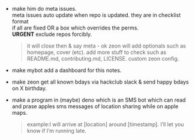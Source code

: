- make him do meta issues.
  <br />meta issues auto update when repo is updated.
  they are in checklist format
  <br />if all are fixed OR a box which overrides the perms.
  <br /> **URGENT** exclude repos forcibly.

  > it will close then & say meta - ok
  > zeon will add optionals such as homepage, cover (etc).
  > add more stuff to check such as README.md, contributing.md, LICENSE. custom zeon config.

- make mybot add a dashboard for this notes.
- make zeon get all known bdays via hackclub slack & send happy bdays on X birthday.
- make a program in (maybe) deno which is an SMS bot which can read and prase apples sms messages of location sharing while on apple maps.
  > example:I will arrive at [location] around [timestamp]. I’ll let you know if I’m running late.

